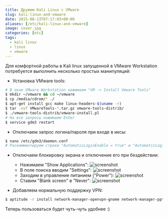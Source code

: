 ```yaml
---
title: Дружим Kali Linux с VMware
slug: kali-linux-and-vmware
date: 2015-08-13T07:17:03+00:00
aliases: [/etc/kali-linux-and-vmware]
image: cover.jpg
categories: [etc]
tags:
  - kali linux
  - linux
  - vmware
---
```


Для комфортной работы в Kali linux запущенной в VMware Workstation потребуется выполнить несколько простых манипуляций:

<!--more-->

- Установка VMware tools:

```bash
# В окне VMware Workstation нажимаем "VM -> Install Vmware Tools"
$ mkdir ~/vmware && cd ~/vmware
$ cp /media/cdrom/* ./
$ apt-get install gcc make linux-headers-$(uname -r)
$ tar -xvf VMwareTools-*.tar.gz vmware-tools-distrib/
$ ./vmware-tools-distrib/vmware-install.pl
# На все запросы нажимаем Enter
$ service gdm3 restart
```

- Отключаем запрос логина/пароля при входе в иксы:

```bash
$ nano /etc/gdm3/daemon.conf
# Раскомментируем строки "AutomaticLoginEnable = true" и "AutomaticLogin = root"
```

- Отключаем блокировку экрана и отключение его при бездействии:

  - Нажимаем "Show Applications": ![screenshot](https://habrastorage.org/files/783/78a/acc/78378aacca724c8ebe273a6be9753b0f)
  - В поле поиска вводим "Settings": ![screenshot](https://habrastorage.org/files/682/a9b/d53/682a9bd530f84067abbbd349c63509dd)
  - Заходим в управление питанием ("Power"): ![screenshot](https://habrastorage.org/files/d57/5ec/145/d575ec14555f4b6eb5702ea78c4bdf34)
  - Ставим "Blank screen" в "Never": ![screenshot](https://habrastorage.org/files/c10/c9f/b9a/c10c9fb9a7c94fc6af20022ec006fb3b)

- Добавляем нормальную поддержку VPN:

```bash
$ aptitude -r install network-manager-openvpn-gnome network-manager-pptp network-manager-pptp-gnome network-manager-strongswan network-manager-vpnc network-manager-vpnc-gnome
```

Теперь пользоваться будет чуть-чуть удобнее :)
